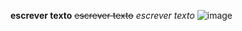 **escrever texto**
~~escrever texto~~
*escrever texto* 
![image](https://github.com/amandadonascimento/Comp.-G/assets/125469906/39fce753-7a1a-4730-971e-de4f868f5eed)

